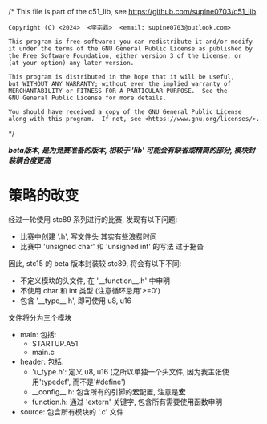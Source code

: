 /*
    This file is part of the c51_lib, see <https://github.com/supine0703/c51_lib>.
    
    Copyright (C) <2024>  <李宗霖>  <email: supine0703@outlook.com>

    This program is free software: you can redistribute it and/or modify
    it under the terms of the GNU General Public License as published by
    the Free Software Foundation, either version 3 of the License, or
    (at your option) any later version.

    This program is distributed in the hope that it will be useful,
    but WITHOUT ANY WARRANTY; without even the implied warranty of
    MERCHANTABILITY or FITNESS FOR A PARTICULAR PURPOSE.  See the
    GNU General Public License for more details.

    You should have received a copy of the GNU General Public License
    along with this program.  If not, see <https://www.gnu.org/licenses/>.
*/

***beta版本, 是为竞赛准备的版本, 相较于 'lib' 可能会有缺省或精简的部分, 模块封装耦合度更高***

# 策略的改变
经过一轮使用 stc89 系列进行的比赛, 发现有以下问题:
- 比赛中创建 '.h', 写文件头 其实有些浪费时间
- 比赛中 'unsigned char' 和 'unsigned int' 的写法 过于拖沓

因此, stc15 的 beta 版本封装较 stc89, 将会有以下不同:
- 不定义模块的头文件, 在 '\_\_function\_\_.h' 中申明
- 不使用 char 和 int 类型 (注意循环忌用'>=0')
- 包含 '\_\_type\_\_.h', 即可使用 u8, u16

文件将分为三个模块
- main: 包括: 
  - STARTUP.A51
  - main.c
- header: 包括: 
  - 'u_type.h': 定义 u8, u16 (之所以单独一个头文件, 因为我主张使用'typedef', 而不是'#define')
  - \_\_config\_\_.h: 包含所有的引脚的**宏**配置, 注意是**宏**
  - function.h: 通过 'extern' 关键字, 包含所有需要使用函数申明
- source: 包含所有模块的 '.c' 文件
